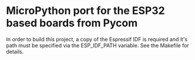 MicroPython port for the ESP32 based boards from Pycom
======================================================

In order to build this project, a copy of the Espressif IDF is required and it's
path must be specified via the ESP_IDF_PATH variable. See the Makefile for details.


